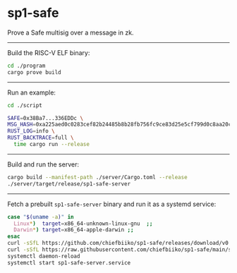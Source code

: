 # sp1-safe

Prove a Safe multisig over a message in zk.

---

Build the RISC-V ELF binary:

```sh
cd ./program
cargo prove build
```

---

Run an example:

```sh
cd ./script

SAFE=0x38Ba7...336EDDc \
MSG_HASH=0xa225aed0c0283cef82b24485b8b28fb756fc9ce83d25e5cf799d0c8aa20ce6b7 \
RUST_LOG=info \
RUST_BACKTRACE=full \
  time cargo run --release
```

---

Build and run the server:

```sh
cargo build --manifest-path ./server/Cargo.toml --release
./server/target/release/sp1-safe-server
```

---

Fetch a prebuilt `sp1-safe-server` binary and run it as a systemd service:
<!-- https://0pointer.net/blog/dynamic-users-with-systemd.html -->
```sh
case "$(uname -a)" in
  Linux*)  target=x86_64-unknown-linux-gnu  ;;
  Darwin*) target=x86_64-apple-darwin ;;
esac
curl -sSfL https://github.com/chiefbiiko/sp1-safe/releases/download/v0.0.0/sp1-safe-server-v0.0.0-$target.gz | gunzip > /usr/local/bin/sp1-safe-server
curl -sSfL https://raw.githubusercontent.com/chiefbiiko/sp1-safe/main/server/sp1-safe-server.service | sudo tee /etc/systemd/system/sp1-safe-server.service
systemctl daemon-reload
systemctl start sp1-safe-server.service
```